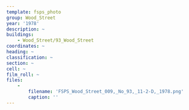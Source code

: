 ```yaml
---
template: fsps_photo
group: Wood_Street
year: '1978'
description: ~
buildings:
    - Wood_Street/93_Wood_Street
coordinates: ~
heading: ~
classification: ~
section: ~
cell: ~
film_roll: ~
files:
    -
        filename: 'FSPS_Wood_Street_009,_No_93,_11-2-D,_1978.png'
        caption: ''
---
```


